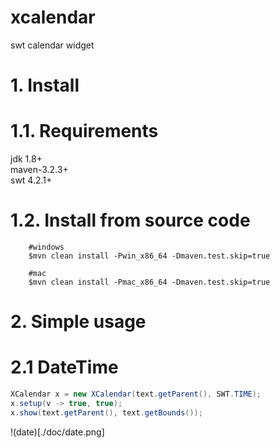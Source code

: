 # xcalendar  
swt calendar widget  

# 1. Install  
# 1.1. Requirements  
jdk 1.8+  
maven-3.2.3+  
swt 4.2.1+  

# 1.2. Install from source code  

``` 
    #windows
    $mvn clean install -Pwin_x86_64 -Dmaven.test.skip=true
    
    #mac
    $mvn clean install -Pmac_x86_64 -Dmaven.test.skip=true
```  

# 2. Simple usage  
# 2.1 DateTime  

```java  
XCalendar x = new XCalendar(text.getParent(), SWT.TIME);
x.setup(v -> true, true);
x.show(text.getParent(), text.getBounds());
```

!(date)[./doc/date.png]  
